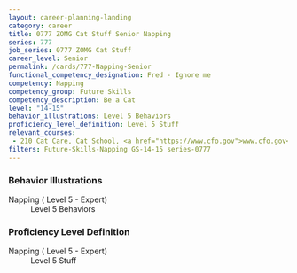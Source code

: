 ```yaml
---
layout: career-planning-landing
category: career
title: 0777 ZOMG Cat Stuff Senior Napping
series: 777
job_series: 0777 ZOMG Cat Stuff
career_level: Senior
permalink: /cards/777-Napping-Senior
functional_competency_designation: Fred - Ignore me
competency: Napping
competency_group: Future Skills
competency_description: Be a Cat
level: "14-15"
behavior_illustrations: Level 5 Behaviors
proficiency_level_definition: Level 5 Stuff
relevant_courses: 
 - 210 Cat Care, Cat School, <a href="https://www.cfo.gov">www.cfo.gov</a>
filters: Future-Skills-Napping GS-14-15 series-0777
---
```


<div class="desktop:grid-col-6 margin-y-205">
  <div class="border-top-05 bg-white padding-2 shadow-5 height-full members-hover border-1px border-gray-30 border-top-orange radius-lg">
    <h3>Behavior Illustrations</h3>
    <dl class="text-base"><dt>Napping ( Level 5 - Expert)</dt><dd>Level 5 Behaviors</dd></dl>
  </div>
</div>
<div class="desktop:grid-col-6 margin-y-205">
  <div class="border-top-05 bg-white padding-2 shadow-5 height-full members-hover border-1px border-gray-30 border-top-orange radius-lg">
    <h3>Proficiency Level Definition</h3>
    <dl class="text-base"><dt>Napping ( Level 5 - Expert)</dt><dd>Level 5 Stuff</dd></dl>
  </div>
</div>